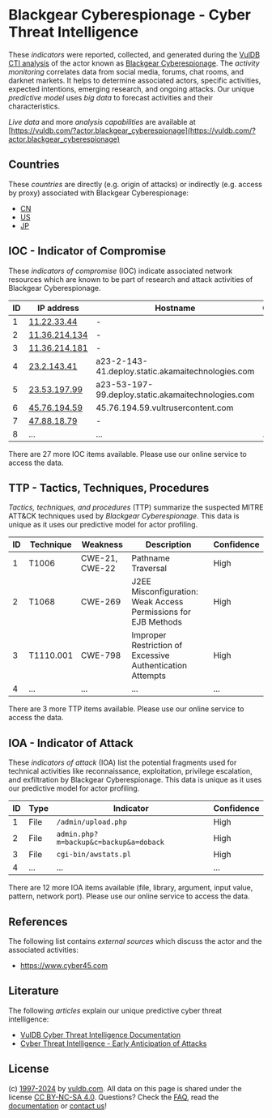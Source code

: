 # Blackgear Cyberespionage - Cyber Threat Intelligence

These _indicators_ were reported, collected, and generated during the [VulDB CTI analysis](https://vuldb.com/?kb.cti) of the actor known as [Blackgear Cyberespionage](https://vuldb.com/?actor.blackgear_cyberespionage). The _activity monitoring_ correlates data from social media, forums, chat rooms, and darknet markets. It helps to determine associated actors, specific activities, expected intentions, emerging research, and ongoing attacks. Our unique _predictive model_ uses _big data_ to forecast activities and their characteristics.

_Live data_ and more _analysis capabilities_ are available at [https://vuldb.com/?actor.blackgear_cyberespionage](https://vuldb.com/?actor.blackgear_cyberespionage)

## Countries

These _countries_ are directly (e.g. origin of attacks) or indirectly (e.g. access by proxy) associated with Blackgear Cyberespionage:

* [CN](https://vuldb.com/?country.cn)
* [US](https://vuldb.com/?country.us)
* [JP](https://vuldb.com/?country.jp)

## IOC - Indicator of Compromise

These _indicators of compromise_ (IOC) indicate associated network resources which are known to be part of research and attack activities of Blackgear Cyberespionage.

ID | IP address | Hostname | Campaign | Confidence
-- | ---------- | -------- | -------- | ----------
1 | [11.22.33.44](https://vuldb.com/?ip.11.22.33.44) | - | - | High
2 | [11.36.214.134](https://vuldb.com/?ip.11.36.214.134) | - | - | High
3 | [11.36.214.181](https://vuldb.com/?ip.11.36.214.181) | - | - | High
4 | [23.2.143.41](https://vuldb.com/?ip.23.2.143.41) | a23-2-143-41.deploy.static.akamaitechnologies.com | - | High
5 | [23.53.197.99](https://vuldb.com/?ip.23.53.197.99) | a23-53-197-99.deploy.static.akamaitechnologies.com | - | High
6 | [45.76.194.59](https://vuldb.com/?ip.45.76.194.59) | 45.76.194.59.vultrusercontent.com | - | High
7 | [47.88.18.79](https://vuldb.com/?ip.47.88.18.79) | - | - | High
8 | ... | ... | ... | ...

There are 27 more IOC items available. Please use our online service to access the data.

## TTP - Tactics, Techniques, Procedures

_Tactics, techniques, and procedures_ (TTP) summarize the suspected MITRE ATT&CK techniques used by _Blackgear Cyberespionage_. This data is unique as it uses our predictive model for actor profiling.

ID | Technique | Weakness | Description | Confidence
-- | --------- | -------- | ----------- | ----------
1 | T1006 | CWE-21, CWE-22 | Pathname Traversal | High
2 | T1068 | CWE-269 | J2EE Misconfiguration: Weak Access Permissions for EJB Methods | High
3 | T1110.001 | CWE-798 | Improper Restriction of Excessive Authentication Attempts | High
4 | ... | ... | ... | ...

There are 3 more TTP items available. Please use our online service to access the data.

## IOA - Indicator of Attack

These _indicators of attack_ (IOA) list the potential fragments used for technical activities like reconnaissance, exploitation, privilege escalation, and exfiltration by Blackgear Cyberespionage. This data is unique as it uses our predictive model for actor profiling.

ID | Type | Indicator | Confidence
-- | ---- | --------- | ----------
1 | File | `/admin/upload.php` | High
2 | File | `admin.php?m=backup&c=backup&a=doback` | High
3 | File | `cgi-bin/awstats.pl` | High
4 | ... | ... | ...

There are 12 more IOA items available (file, library, argument, input value, pattern, network port). Please use our online service to access the data.

## References

The following list contains _external sources_ which discuss the actor and the associated activities:

* https://www.cyber45.com

## Literature

The following _articles_ explain our unique predictive cyber threat intelligence:

* [VulDB Cyber Threat Intelligence Documentation](https://vuldb.com/?kb.cti)
* [Cyber Threat Intelligence - Early Anticipation of Attacks](https://www.scip.ch/en/?labs.20201022)

## License

(c) [1997-2024](https://vuldb.com/?kb.changelog) by [vuldb.com](https://vuldb.com/?kb.about). All data on this page is shared under the license [CC BY-NC-SA 4.0](https://creativecommons.org/licenses/by-nc-sa/4.0/). Questions? Check the [FAQ](https://vuldb.com/?kb.faq), read the [documentation](https://vuldb.com/?kb) or [contact us](https://vuldb.com/?contact)!
